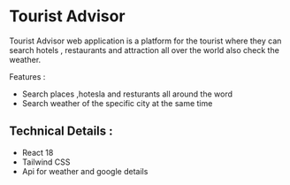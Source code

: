 # Tourist Advisor
Tourist Advisor web application is a platform for the tourist where they can search hotels , restaurants and attraction all over the world also check the weather.

Features :
* Search places ,hotesla and resturants all around the word
* Search weather of the specific city at the same time

## Technical Details :

* React 18 
* Tailwind CSS
* Api for weather and google details

